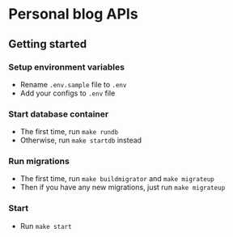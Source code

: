 # Personal blog APIs

## Getting started

### Setup environment variables
- Rename `.env.sample` file to `.env`
- Add your configs to `.env` file

### Start database container
- The first time, run `make rundb`
- Otherwise, run `make startdb` instead

### Run migrations
- The first time, run `make buildmigrator` and `make migrateup`
- Then if you have any new migrations, just run `make migrateup`

### Start
- Run `make start`